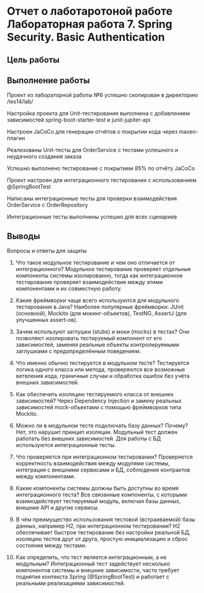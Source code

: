 # Отчет о лаботаротоной работе Лабораторная работа 7. Spring Security. Basic Authentication

## Цель работы

## Выполнение работы

Проект из лабораторной работы №6 успешно скопирован в директорию /les14/lab/

Настройка проекта для Unit-тестирования выполнена с добавлением зависимостей spring-boot-starter-test и junit-jupiter-api

Настроен JaCoCo для генерации отчётов о покрытии кода через maven-плагин

Реализованы Unit-тесты для OrderService с тестами успешного и неудачного создания заказа

Успешно выполнено тестирование с покрытием 85% по отчёту JaCoCo

Проект настроен для интеграционного тестирования с использованием @SpringBootTest

Написаны интеграционные тесты для проверки взаимодействия OrderService с OrderRepository

Интеграционные тесты выполнены успешно для всех сценариев

## Выводы

Вопросы и ответы для защиты
1. Что такое модульное тестирование и чем оно отличается от интеграционного?
Модульное тестирование проверяет отдельные компоненты системы изолированно, тогда как интеграционное тестирование проверяет взаимодействие между этими компонентами и их совместную работу.

2. Какие фреймворки чаще всего используются для модульного тестирования в Java?
Наиболее популярные фреймворки: JUnit (основной), Mockito (для мокинг-объектов), TestNG, AssertJ (для улучшенных assert-ов).

3. Зачем используют заглушки (stubs) и моки (mocks) в тестах?
Они позволяют изолировать тестируемый компонент от его зависимостей, заменяя реальные объекты контролируемыми заглушками с предопределённым поведением.

4. Что именно обычно тестируется в модульном тесте?
Тестируется логика одного класса или метода, проверяются все возможные ветвления кода, граничные случаи и обработка ошибок без учёта внешних зависимостей.

5. Как обеспечить изоляцию тестируемого класса от внешних зависимостей?
Через Dependency Injection и замену реальных зависимостей mock-объектами с помощью фреймворков типа Mockito.

6. Можно ли в модульном тесте подключать базу данных? Почему?
Нет, это нарушит принцип изоляции. Модульный тест должен работать без внешних зависимостей. Для работы с БД используются интеграционные тесты.

7. Что проверяется при интеграционном тестировании?
Проверяется корректность взаимодействия между модулями системы, интеграция с внешними сервисами и БД, соблюдение контрактов между компонентами.

8. Какие компоненты системы должны быть доступны во время интеграционного теста?
Все связанные компоненты, с которыми взаимодействует тестируемый модуль, включая базы данных, внешние API и другие сервисы.

9. В чём преимущество использования тестовой (встраиваемой) базы данных, например H2, при интеграционном тестировании?
H2 обеспечивает быстрое тестирование без настройки реальной БД, изоляцию тестов друг от друга, простую инициализацию и сброс состояния между тестами.

10. Как определить, что тест является интеграционным, а не модульным?
Интеграционный тест задействует несколько компонентов системы и внешние зависимости, часто требует поднятия контекста Spring (@SpringBootTest) и работает с реальными реализациями зависимостей.